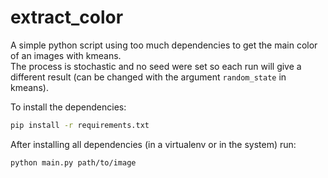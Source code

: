 # extract_color

A simple python script using too much dependencies to get the main color of an images with kmeans.  
The process is stochastic and no seed were set so each run will give a different result (can be changed with the argument `random_state` in kmeans).  

To install the dependencies:
```bash
pip install -r requirements.txt
```

After installing all dependencies (in a virtualenv or in the system) run:

```bash
python main.py path/to/image
```
